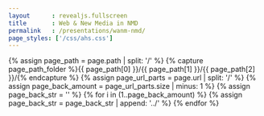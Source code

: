 ```yaml
---
layout      : revealjs.fullscreen
title       : Web & New Media in NMD
permalink   : /presentations/wanm-nmd/
page_styles: ['/css/ahs.css']
---
```


{% assign page_path = page.path | split: '/' %}
{% capture page_path_folder %}{{ page_path[0] }}/{{ page_path[1] }}/{{ page_path[2] }}/{% endcapture %} 
{% assign page_url_parts = page.url | split: '/' %}
{% assign page_back_amount = page_url_parts.size | minus: 1 %}
{% assign page_back_str = '' %}
{% for i in (1..page_back_amount) %}
    {% assign page_back_str = page_back_str | append: '../' %}
{% endfor %}

<section class="slide__chapter">
    <section data-markdown="{{ page_back_str }}/{{ page_path_folder | append: 'content/intro__1.md' }}" class="home"></section>
    <section data-markdown="{{ page_back_str }}/{{ page_path_folder | append: 'content/intro__2.md' }}"></section>
    <section data-markdown="{{ page_back_str }}/{{ page_path_folder | append: 'content/intro__3.md' }}" ></section>
</section>
<section class="slide__chapter">
    <section data-markdown="{{ page_back_str }}/{{ page_path_folder | append: 'content/jobs__1.md' }}" class="home"></section>
    <section data-markdown="{{ page_back_str }}/{{ page_path_folder | append: 'content/jobs__2.md' }}" data-ahs-background-image="https://images.unsplash.com/photo-1467232004584-a241de8bcf5d?w=1950"></section>
    <section data-markdown="{{ page_back_str }}/{{ page_path_folder | append: 'content/jobs__3.md' }}" data-ahs-background-image="https://images.unsplash.com/photo-1495291158577-5f6a7097419f?w=1050"></section>
    <section data-markdown="{{ page_back_str }}/{{ page_path_folder | append: 'content/jobs__4.md' }}" data-ahs-background-image="https://images.unsplash.com/photo-1478358161113-b0e11994a36b?w=1234"></section>
</section>
<section class="slide__chapter">
    <section data-markdown="{{ page_back_str }}/{{ page_path_folder | append: 'content/education__content.md' }}" class="home"></section>
    <section data-markdown="{{ page_back_str }}/{{ page_path_folder | append: 'content/education__content__1.md' }}" data-ahs-background-image="https://line25.com/wp-content/uploads/2014/animated/1.gif"></section>
    <section data-markdown="{{ page_back_str }}/{{ page_path_folder | append: 'content/education__content__2.md' }}" data-ahs-background-image="http://res.cloudinary.com/dk1rn2kmf/image/upload/v1486523096/typescript-hero_vxxzuk.gif"></section>
    <section data-markdown="{{ page_back_str }}/{{ page_path_folder | append: 'content/education__content__3.md' }}" data-ahs-background-image="https://www.drupal.org/files/screencast.gif"></section>
    <section data-markdown="{{ page_back_str }}/{{ page_path_folder | append: 'content/education__content__4.md' }}" data-ahs-background-image="https://i.giphy.com/media/c5RF9309KiAbm/source.gif"></section>
</section>
<section class="slide__chapter">
    <section data-markdown="{{ page_back_str }}/{{ page_path_folder | append: 'content/education__programme__1.md' }}" class="home"></section>
    <section data-markdown="{{ page_back_str }}/{{ page_path_folder | append: 'content/education__programme__2.md' }}"></section>
    <section data-markdown="{{ page_back_str }}/{{ page_path_folder | append: 'content/education__programme__2__1.md' }}" data-ahs-background-image="https://i.giphy.com/media/c5RF9309KiAbm/source.gif"></section>
    <section data-markdown="{{ page_back_str }}/{{ page_path_folder | append: 'content/education__programme__3.md' }}"></section>
    <section data-markdown="{{ page_back_str }}/{{ page_path_folder | append: 'content/education__programme__3__1.md' }}" data-ahs-background-image="https://i.giphy.com/media/c5RF9309KiAbm/source.gif"></section>
    <section data-markdown="{{ page_back_str }}/{{ page_path_folder | append: 'content/education__programme__4.md' }}"></section>
    <section data-markdown="{{ page_back_str }}/{{ page_path_folder | append: 'content/education__programme__4__1.md' }}"></section>
    <section data-markdown="{{ page_back_str }}/{{ page_path_folder | append: 'content/education__programme__5.md' }}"></section>
    <section data-markdown="{{ page_back_str }}/{{ page_path_folder | append: 'content/education__programme__5__1.md' }}"></section>
    <section data-markdown="{{ page_back_str }}/{{ page_path_folder | append: 'content/education__programme__6.md' }}"></section>
    <section data-markdown="{{ page_back_str }}/{{ page_path_folder | append: 'content/education__programme__6__1.md' }}"></section>
    <section data-markdown="{{ page_back_str }}/{{ page_path_folder | append: 'content/education__programme__7.md' }}"></section>
    <section data-markdown="{{ page_back_str }}/{{ page_path_folder | append: 'content/education__programme__7__1.md' }}"></section>
    <section data-markdown="{{ page_back_str }}/{{ page_path_folder | append: 'content/education__programme__8.md' }}"></section>
    <section data-markdown="{{ page_back_str }}/{{ page_path_folder | append: 'content/education__programme__8__1.md' }}"></section>
    <section data-markdown="{{ page_back_str }}/{{ page_path_folder | append: 'content/education__programme__9.md' }}"></section>
    <section data-markdown="{{ page_back_str }}/{{ page_path_folder | append: 'content/education__programme__9__1.md' }}"></section>
</section>